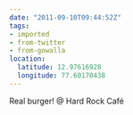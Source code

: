```yaml
---
date: "2011-09-10T09:44:52Z"
tags:
- imported
- from-twitter
- from-gowalla
location:
  latitude: 12.97616928
  longitude: 77.60170438
---
```

Real burger! @ Hard Rock Café
